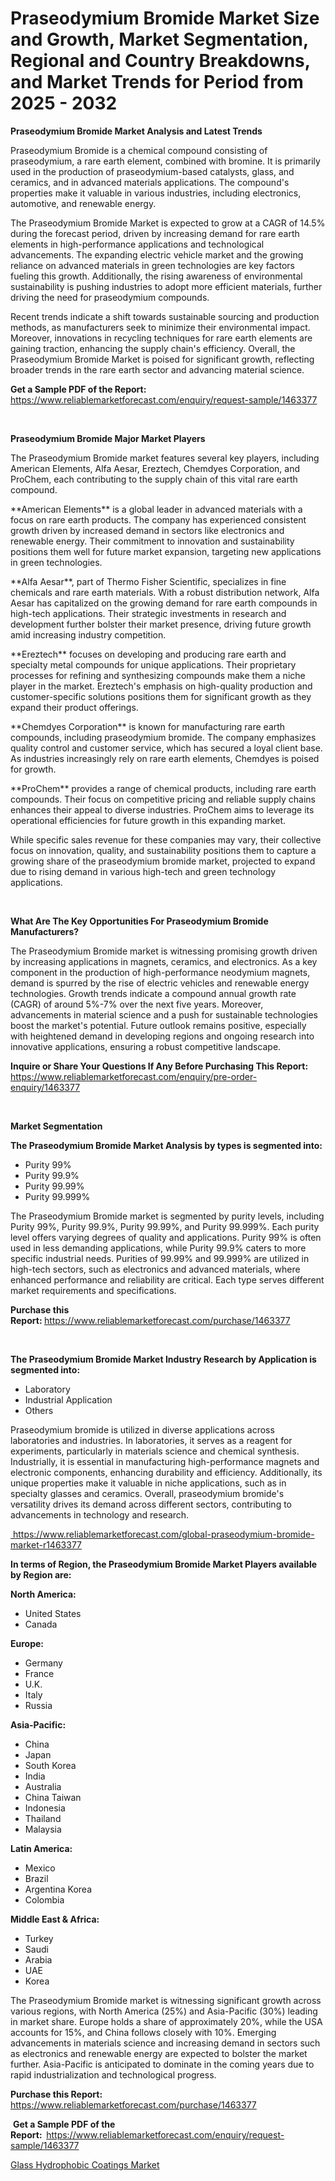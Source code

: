 <p><h1>Praseodymium Bromide Market Size and Growth, Market Segmentation, Regional and Country Breakdowns, and Market Trends for Period from 2025 -  2032</h1></p><p><strong>Praseodymium Bromide Market Analysis and Latest Trends</strong></p>
<p><p>Praseodymium Bromide is a chemical compound consisting of praseodymium, a rare earth element, combined with bromine. It is primarily used in the production of praseodymium-based catalysts, glass, and ceramics, and in advanced materials applications. The compound's properties make it valuable in various industries, including electronics, automotive, and renewable energy.</p><p>The Praseodymium Bromide Market is expected to grow at a CAGR of 14.5% during the forecast period, driven by increasing demand for rare earth elements in high-performance applications and technological advancements. The expanding electric vehicle market and the growing reliance on advanced materials in green technologies are key factors fueling this growth. Additionally, the rising awareness of environmental sustainability is pushing industries to adopt more efficient materials, further driving the need for praseodymium compounds.</p><p>Recent trends indicate a shift towards sustainable sourcing and production methods, as manufacturers seek to minimize their environmental impact. Moreover, innovations in recycling techniques for rare earth elements are gaining traction, enhancing the supply chain's efficiency. Overall, the Praseodymium Bromide Market is poised for significant growth, reflecting broader trends in the rare earth sector and advancing material science.</p></p>
<p><strong>Get a Sample PDF of the Report:&nbsp;</strong> <a href="https://www.reliablemarketforecast.com/enquiry/request-sample/1463377?utm_campaign=3089&utm_medium=2&utm_source=Github&utm_content=ia&utm_term=03042025&utm_id=praseodymium-bromide">https://www.reliablemarketforecast.com/enquiry/request-sample/1463377</a></p>
<p>&nbsp;</p>
<p><strong>Praseodymium Bromide Major Market Players</strong></p>
<p><p>The Praseodymium Bromide market features several key players, including American Elements, Alfa Aesar, Ereztech, Chemdyes Corporation, and ProChem, each contributing to the supply chain of this vital rare earth compound.</p><p>**American Elements** is a global leader in advanced materials with a focus on rare earth products. The company has experienced consistent growth driven by increased demand in sectors like electronics and renewable energy. Their commitment to innovation and sustainability positions them well for future market expansion, targeting new applications in green technologies.</p><p>**Alfa Aesar**, part of Thermo Fisher Scientific, specializes in fine chemicals and rare earth materials. With a robust distribution network, Alfa Aesar has capitalized on the growing demand for rare earth compounds in high-tech applications. Their strategic investments in research and development further bolster their market presence, driving future growth amid increasing industry competition.</p><p>**Ereztech** focuses on developing and producing rare earth and specialty metal compounds for unique applications. Their proprietary processes for refining and synthesizing compounds make them a niche player in the market. Ereztech's emphasis on high-quality production and customer-specific solutions positions them for significant growth as they expand their product offerings.</p><p>**Chemdyes Corporation** is known for manufacturing rare earth compounds, including praseodymium bromide. The company emphasizes quality control and customer service, which has secured a loyal client base. As industries increasingly rely on rare earth elements, Chemdyes is poised for growth.</p><p>**ProChem** provides a range of chemical products, including rare earth compounds. Their focus on competitive pricing and reliable supply chains enhances their appeal to diverse industries. ProChem aims to leverage its operational efficiencies for future growth in this expanding market.</p><p>While specific sales revenue for these companies may vary, their collective focus on innovation, quality, and sustainability positions them to capture a growing share of the praseodymium bromide market, projected to expand due to rising demand in various high-tech and green technology applications.</p></p>
<p>&nbsp;</p>
<p><strong>What Are The Key Opportunities For Praseodymium Bromide Manufacturers?</strong></p>
<p><p>The Praseodymium Bromide market is witnessing promising growth driven by increasing applications in magnets, ceramics, and electronics. As a key component in the production of high-performance neodymium magnets, demand is spurred by the rise of electric vehicles and renewable energy technologies. Growth trends indicate a compound annual growth rate (CAGR) of around 5%-7% over the next five years. Moreover, advancements in material science and a push for sustainable technologies boost the market's potential. Future outlook remains positive, especially with heightened demand in developing regions and ongoing research into innovative applications, ensuring a robust competitive landscape.</p></p>
<p><strong>Inquire or Share Your Questions If Any Before Purchasing This Report:</strong> <a href="https://www.reliablemarketforecast.com/enquiry/pre-order-enquiry/1463377?utm_campaign=3089&utm_medium=2&utm_source=Github&utm_content=ia&utm_term=03042025&utm_id=praseodymium-bromide">https://www.reliablemarketforecast.com/enquiry/pre-order-enquiry/1463377</a></p>
<p>&nbsp;</p>
<p><strong>Market Segmentation</strong></p>
<p><strong>The Praseodymium Bromide Market Analysis by types is segmented into:</strong></p>
<p><ul><li>Purity 99%</li><li>Purity 99.9%</li><li>Purity 99.99%</li><li>Purity 99.999%</li></ul></p>
<p><p>The Praseodymium Bromide market is segmented by purity levels, including Purity 99%, Purity 99.9%, Purity 99.99%, and Purity 99.999%. Each purity level offers varying degrees of quality and applications. Purity 99% is often used in less demanding applications, while Purity 99.9% caters to more specific industrial needs. Purities of 99.99% and 99.999% are utilized in high-tech sectors, such as electronics and advanced materials, where enhanced performance and reliability are critical. Each type serves different market requirements and specifications.</p></p>
<p><strong>Purchase this Report:&nbsp;</strong><a href="https://www.reliablemarketforecast.com/purchase/1463377?utm_campaign=3089&utm_medium=2&utm_source=Github&utm_content=ia&utm_term=03042025&utm_id=praseodymium-bromide">https://www.reliablemarketforecast.com/purchase/1463377</a></p>
<p>&nbsp;</p>
<p><strong>The Praseodymium Bromide Market Industry Research by Application is segmented into:</strong></p>
<p><ul><li>Laboratory</li><li>Industrial Application</li><li>Others</li></ul></p>
<p><p>Praseodymium bromide is utilized in diverse applications across laboratories and industries. In laboratories, it serves as a reagent for experiments, particularly in materials science and chemical synthesis. Industrially, it is essential in manufacturing high-performance magnets and electronic components, enhancing durability and efficiency. Additionally, its unique properties make it valuable in niche applications, such as in specialty glasses and ceramics. Overall, praseodymium bromide's versatility drives its demand across different sectors, contributing to advancements in technology and research.</p></p>
<p><a href="https://www.reliablemarketforecast.com/global-praseodymium-bromide-market-r1463377?utm_campaign=3089&utm_medium=2&utm_source=Github&utm_content=ia&utm_term=03042025&utm_id=praseodymium-bromide">&nbsp;https://www.reliablemarketforecast.com/global-praseodymium-bromide-market-r1463377</a></p>
<p><strong>In terms of Region, the Praseodymium Bromide Market Players available by Region are:</strong></p>
<p>
    <p> <strong> North America: </strong>
        <ul>
            <li>United States</li>
            <li>Canada</li>
        </ul>
        </p> 
    <p> <strong> Europe: </strong>
        <ul>
            <li>Germany</li>
            <li>France</li>
            <li>U.K.</li>
            <li>Italy</li>
            <li>Russia</li>
        </ul>
        </p> 
    <p> <strong> Asia-Pacific: </strong>
        <ul>
            <li>China</li>
            <li>Japan</li>
            <li>South Korea</li>
            <li>India</li>
            <li>Australia</li>
            <li>China Taiwan</li>
            <li>Indonesia</li>
            <li>Thailand</li>
            <li>Malaysia</li>
        </ul>
        </p> 
    <p> <strong> Latin America: </strong>
        <ul>
            <li>Mexico</li>
            <li>Brazil</li>
            <li>Argentina Korea</li>
            <li>Colombia</li>
        </ul>
        </p> 
    <p> <strong> Middle East & Africa: </strong>
        <ul>
            <li>Turkey</li>
            <li>Saudi</li>
            <li>Arabia</li>
            <li>UAE</li>
            <li>Korea</li>
        </ul>
    </p>
    </p>
<p><p>The Praseodymium Bromide market is witnessing significant growth across various regions, with North America (25%) and Asia-Pacific (30%) leading in market share. Europe holds a share of approximately 20%, while the USA accounts for 15%, and China follows closely with 10%. Emerging advancements in materials science and increasing demand in sectors such as electronics and renewable energy are expected to bolster the market further. Asia-Pacific is anticipated to dominate in the coming years due to rapid industrialization and technological progress.</p></p>
<p><strong>Purchase this Report: </strong><a href="https://www.reliablemarketforecast.com/purchase/1463377?utm_campaign=3089&utm_medium=2&utm_source=Github&utm_content=ia&utm_term=03042025&utm_id=praseodymium-bromide">https://www.reliablemarketforecast.com/purchase/1463377</a></p>
<p>&nbsp;<strong>Get a Sample PDF of the Report:&nbsp;&nbsp;</strong><a href="https://www.reliablemarketforecast.com/enquiry/request-sample/1463377?utm_campaign=3089&utm_medium=2&utm_source=Github&utm_content=ia&utm_term=03042025&utm_id=praseodymium-bromide">https://www.reliablemarketforecast.com/enquiry/request-sample/1463377</a></p>
<p><strong></strong></p>
<p><p><a href="https://github.com/zitanebeibit9/Market-Research-Report-List-1/blob/main/glass-hydrophobic-coatings-market.md?utm_campaign=3089&utm_medium=2&utm_source=Github&utm_content=ia&utm_term=03042025&utm_id=praseodymium-bromide">Glass Hydrophobic Coatings Market</a></p></p>
